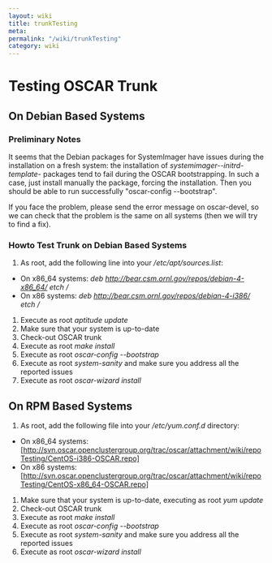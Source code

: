 ```yaml
---
layout: wiki
title: trunkTesting
meta: 
permalink: "/wiki/trunkTesting"
category: wiki
---
```

<!-- Name: trunkTesting -->
<!-- Version: 6 -->
<!-- Author: valleegr -->

# Testing OSCAR Trunk

## On Debian Based Systems

### Preliminary Notes
It seems that the Debian packages for SystemImager have issues during the installation on a fresh system: the installation of _systemimager--initrd-template-<arch>_ packages tend to fail during the OSCAR bootstrapping. In such a case, just install manually the package, forcing the installation. Then you should be able to run successfully "oscar-config --bootstrap".

If you face the problem, please send the error message on oscar-devel, so we can check that the problem is the same on all systems (then we will try to find a fix).

### Howto Test Trunk on Debian Based Systems

 1. As root, add the following line into your _/etc/apt/sources.list_:
  * On x86_64 systems: *deb http://bear.csm.ornl.gov/repos/debian-4-x86_64/ etch /*
  * On x86 systems: *deb http://bear.csm.ornl.gov/repos/debian-4-i386/ etch /*
 1. Execute as root *aptitude update*
 1. Make sure that your system is up-to-date
 1. Check-out OSCAR trunk
 1. Execute as root *make install*
 1. Execute as root *oscar-config --bootstrap*
 1. Execute as root *system-sanity* and make sure you address all the reported issues
 1. Execute as root *oscar-wizard install*

## On RPM Based Systems

 1. As root, add the following file into your _/etc/yum.conf.d_ directory: 
  * On x86_64 systems: [http://svn.oscar.openclustergroup.org/trac/oscar/attachment/wiki/repoTesting/CentOS-i386-OSCAR.repo]
  * On x86 systems: [http://svn.oscar.openclustergroup.org/trac/oscar/attachment/wiki/repoTesting/CentOS-x86_64-OSCAR.repo]
 1. Make sure that your system is up-to-date, executing as root *yum update*
 1. Check-out OSCAR trunk
 1. Execute as root *make install*
 1. Execute as root *oscar-config --bootstrap*
 1. Execute as root *system-sanity* and make sure you address all the reported issues
 1. Execute as root *oscar-wizard install*
